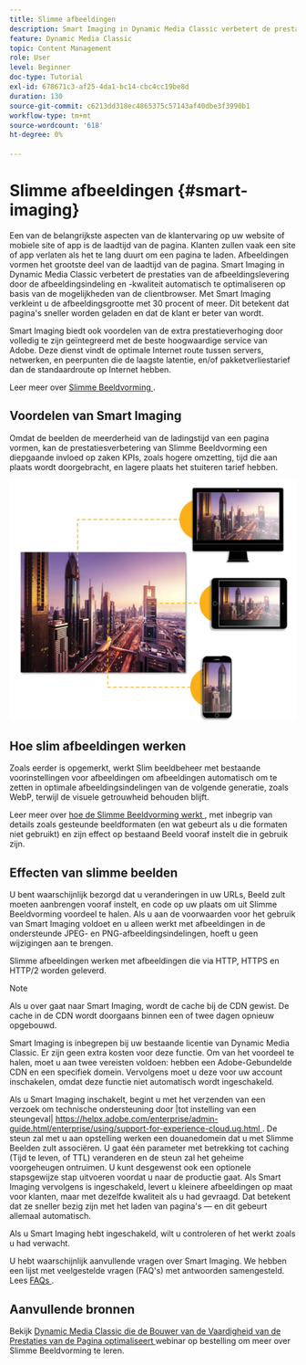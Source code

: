 ```yaml
---
title: Slimme afbeeldingen
description: Smart Imaging in Dynamic Media Classic verbetert de prestaties van de afbeeldingslevering door de afbeeldingsindeling en -kwaliteit automatisch te optimaliseren op basis van de mogelijkheden van de clientbrowser. Dit doet u door te werken met bestaande voorinstellingen voor afbeeldingen. Meer informatie over Smart Imaging en hoe u deze kunt gebruiken om klanten betere ervaringen te bieden dankzij snellere paginabelasting.
feature: Dynamic Media Classic
topic: Content Management
role: User
level: Beginner
doc-type: Tutorial
exl-id: 678671c3-af25-4da1-bc14-cbc4cc19be8d
duration: 130
source-git-commit: c6213dd318ec4865375c57143af40dbe3f3990b1
workflow-type: tm+mt
source-wordcount: '618'
ht-degree: 0%

---
```


# Slimme afbeeldingen {#smart-imaging}

Een van de belangrijkste aspecten van de klantervaring op uw website of mobiele site of app is de laadtijd van de pagina. Klanten zullen vaak een site of app verlaten als het te lang duurt om een pagina te laden. Afbeeldingen vormen het grootste deel van de laadtijd van de pagina. Smart Imaging in Dynamic Media Classic verbetert de prestaties van de afbeeldingslevering door de afbeeldingsindeling en -kwaliteit automatisch te optimaliseren op basis van de mogelijkheden van de clientbrowser. Met Smart Imaging verkleint u de afbeeldingsgrootte met 30 procent of meer. Dit betekent dat pagina&#39;s sneller worden geladen en dat de klant er beter van wordt.

Smart Imaging biedt ook voordelen van de extra prestatieverhoging door volledig te zijn geïntegreerd met de beste hoogwaardige service van Adobe. Deze dienst vindt de optimale Internet route tussen servers, netwerken, en peerpunten die de laagste latentie, en/of pakketverliestarief dan de standaardroute op Internet hebben.

Leer meer over [ Slimme Beeldvorming ](https://experienceleague.adobe.com/docs/experience-manager-65/assets/dynamic/imaging-faq.html).

## Voordelen van Smart Imaging

Omdat de beelden de meerderheid van de ladingstijd van een pagina vormen, kan de prestatiesverbetering van Slimme Beeldvorming een diepgaande invloed op zaken KPIs, zoals hogere omzetting, tijd die aan plaats wordt doorgebracht, en lagere plaats het stuiteren tarief hebben.

![afbeelding](assets/smart-imaging/smart-imaging-1.png)

## Hoe slim afbeeldingen werken

Zoals eerder is opgemerkt, werkt Slim beeldbeheer met bestaande voorinstellingen voor afbeeldingen om afbeeldingen automatisch om te zetten in optimale afbeeldingsindelingen van de volgende generatie, zoals WebP, terwijl de visuele getrouwheid behouden blijft.

Leer meer over [ hoe de Slimme Beeldvorming werkt ](https://experienceleague.adobe.com/docs/experience-manager-65/assets/dynamic/imaging-faq.html#how-does-smart-imaging-work), met inbegrip van details zoals gesteunde beeldformaten (en wat gebeurt als u die formaten niet gebruikt) en zijn effect op bestaand Beeld vooraf instelt die in gebruik zijn.

## Effecten van slimme beelden

U bent waarschijnlijk bezorgd dat u veranderingen in uw URLs, Beeld zult moeten aanbrengen vooraf instelt, en code op uw plaats om uit Slimme Beeldvorming voordeel te halen. Als u aan de voorwaarden voor het gebruik van Smart Imaging voldoet en u alleen werkt met afbeeldingen in de ondersteunde JPEG- en PNG-afbeeldingsindelingen, hoeft u geen wijzigingen aan te brengen.

Slimme afbeeldingen werken met afbeeldingen die via HTTP, HTTPS en HTTP/2 worden geleverd.

>[!NOTE]
>
>Als u over gaat naar Smart Imaging, wordt de cache bij de CDN gewist. De cache in de CDN wordt doorgaans binnen een of twee dagen opnieuw opgebouwd.

Smart Imaging is inbegrepen bij uw bestaande licentie van Dynamic Media Classic. Er zijn geen extra kosten voor deze functie. Om van het voordeel te halen, moet u aan twee vereisten voldoen: hebben een Adobe-Gebundelde CDN en een specifiek domein. Vervolgens moet u deze voor uw account inschakelen, omdat deze functie niet automatisch wordt ingeschakeld.

Als u Smart Imaging inschakelt, begint u met het verzenden van een verzoek om technische ondersteuning door |tot instelling van een steungeval| [ https://helpx.adobe.com/enterprise/admin-guide.html/enterprise/using/support-for-experience-cloud.ug.html ](https://helpx.adobe.com/enterprise/admin-guide.html/enterprise/using/support-for-experience-cloud.ug.html). De steun zal met u aan opstelling werken een douanedomein dat u met Slimme Beelden zult associëren. U gaat één parameter met betrekking tot caching (Tijd te leven, of TTL) veranderen en de steun zal het geheime voorgeheugen ontruimen. U kunt desgewenst ook een optionele stapsgewijze stap uitvoeren voordat u naar de productie gaat. Als Smart Imaging vervolgens is ingeschakeld, levert u kleinere afbeeldingen op maat voor klanten, maar met dezelfde kwaliteit als u had gevraagd. Dat betekent dat ze sneller bezig zijn met het laden van pagina&#39;s — en dit gebeurt allemaal automatisch.

Als u Smart Imaging hebt ingeschakeld, wilt u controleren of het werkt zoals u had verwacht.

U hebt waarschijnlijk aanvullende vragen over Smart Imaging. We hebben een lijst met veelgestelde vragen (FAQ&#39;s) met antwoorden samengesteld. Lees [ FAQs ](https://experienceleague.adobe.com/docs/experience-manager-65/assets/dynamic/imaging-faq.html).

## Aanvullende bronnen

Bekijk [ Dynamic Media Classic die de Bouwer van de Vaardigheid van de Prestaties van de Pagina optimaliseert ](https://seminars.adobeconnect.com/pzc1gw0cihpv) webinar op bestelling om meer over Slimme Beeldvorming te leren.
